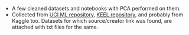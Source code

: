- A few cleaned datasets and notebooks with PCA performed on them. 
- Collected from [UCI ML repository](https://ce.uci.edu/areas/it/machine_learning/), [KEEL repository](https://sci2s.ugr.es/keel/index.php), and probably from Kaggle too. Datasets for which source/creator link was found, are attached with txt files for the same. 
